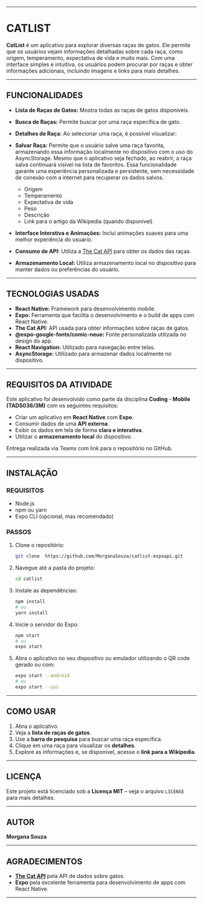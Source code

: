 
---

# **CATLIST**

**CatList** é um aplicativo para explorar diversas raças de gatos. Ele permite que os usuários vejam informações detalhadas sobre cada raça, como origem, temperamento, expectativa de vida e muito mais. Com uma interface simples e intuitiva, os usuários podem procurar por raças e obter informações adicionais, incluindo imagens e links para mais detalhes.

---

## **FUNCIONALIDADES**

* **Lista de Raças de Gatos:** Mostra todas as raças de gatos disponíveis.
* **Busca de Raças:** Permite buscar por uma raça específica de gato.
* **Detalhes de Raça:** Ao selecionar uma raça, é possível visualizar:
* **Salvar Raça:** Permite que o usuário salve uma raça favorita, armazenando essa informação localmente no dispositivo com o uso do AsyncStorage. Mesmo que o aplicativo seja fechado, ao reabrir, a raça salva continuará visível na lista de favoritos. Essa funcionalidade garante uma experiência personalizada e persistente, sem necessidade de conexão com a internet para recuperar os dados salvos.

  * Origem
  * Temperamento
  * Expectativa de vida
  * Peso
  * Descrição
  * Link para o artigo da Wikipedia (quando disponível)
* **Interface Interativa e Animações:** Inclui animações suaves para uma melhor experiência do usuário.
* **Consumo de API:** Utiliza a [The Cat API](https://thecatapi.com/) para obter os dados das raças.
* **Armazenamento Local:** Utiliza armazenamento local no dispositivo para manter dados ou preferências do usuário.

---

## **TECNOLOGIAS USADAS**

* **React Native:** Framework para desenvolvimento mobile.
* **Expo:** Ferramenta que facilita o desenvolvimento e o build de apps com React Native.
* **The Cat API:** API usada para obter informações sobre raças de gatos.
* **@expo-google-fonts/comic-neue:** Fonte personalizada utilizada no design do app.
* **React Navigation:** Utilizado para navegação entre telas.
* **AsyncStorage:** Utilizado para armazenar dados localmente no dispositivo.

---

## **REQUISITOS DA ATIVIDADE**

Este aplicativo foi desenvolvido como parte da disciplina **Coding - Mobile (TADS036/3M)** com os seguintes requisitos:

* Criar um aplicativo em **React Native** com **Expo**.
* Consumir dados de uma **API externa**.
* Exibir os dados em tela de forma **clara e interativa**.
* Utilizar o **armazenamento local** do dispositivo.

Entrega realizada via Teams com link para o repositório no GitHub.

---

## **INSTALAÇÃO**

### **REQUISITOS**

* Node.js
* npm ou yarn
* Expo CLI (opcional, mas recomendado)

### **PASSOS**

1. Clone o repositório:

   ```bash
   git clone  https://github.com/MorganaSouza/catlist-expoapi.git

   ```

2. Navegue até a pasta do projeto:

   ```bash
   cd catlist
   ```

3. Instale as dependências:

   ```bash
   npm install
   # ou
   yarn install
   ```

4. Inicie o servidor do Expo:

   ```bash
   npm start
   # ou
   expo start
   ```

5. Abra o aplicativo no seu dispositivo ou emulador utilizando o QR code gerado ou com:

   ```bash
   expo start --android
   # ou
   expo start --ios
   ```

---

## **COMO USAR**

1. Abra o aplicativo.
2. Veja a **lista de raças de gatos**.
3. Use a **barra de pesquisa** para buscar uma raça específica.
4. Clique em uma raça para visualizar os **detalhes**.
5. Explore as informações e, se disponível, acesse o **link para a Wikipedia**.

---

## **LICENÇA**

Este projeto está licenciado sob a **Licença MIT** – veja o arquivo `LICENSE` para mais detalhes.

---

## **AUTOR**

**Morgana Souza**

---

## **AGRADECIMENTOS**

* [**The Cat API**](https://thecatapi.com/) pela API de dados sobre gatos.
* **Expo** pela excelente ferramenta para desenvolvimento de apps com React Native.

---
